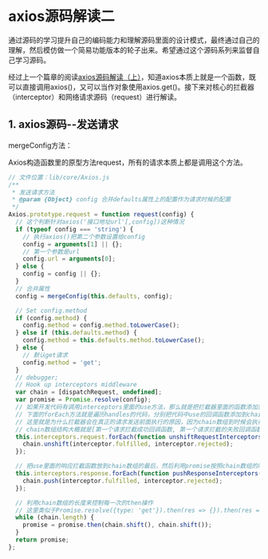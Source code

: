 # axios源码解读二

通过源码的学习提升自己的编码能力和理解源码里面的设计模式，最终通过自己的理解，然后模仿做一个简易功能版本的轮子出来。希望通过这个源码系列来监督自己学习源码。

经过上一个篇章的阅读[axios源码解读（上）](https://juejin.cn/post/6986163536233758734)，知道axios本质上就是一个函数，既可以直接调用axios()，又可以当作对象使用axios.get()。接下来对核心的拦截器（interceptor）和网络请求源码（request）进行解读。



## 1. axios源码--发送请求

mergeConfig方法：



Axios构造函数里的原型方法request，所有的请求本质上都是调用这个方法。

```js
// 文件位置：lib/core/Axios.js
/**
 * 发送请求方法
 * @param {Object} config 合并defaults属性上的配置作为请求时候的配置
 */
Axios.prototype.request = function request(config) {
  // 这个判断针对axios('接口地址url'[,config])这种情况
  if (typeof config === 'string') {
    // 执行axios()把第二个参数设置给config
    config = arguments[1] || {}; 
    // 第一个参数是url
    config.url = arguments[0];
  } else {
    config = config || {};
  }
  // 合并属性
  config = mergeConfig(this.defaults, config);

  // Set config.method
  if (config.method) {
    config.method = config.method.toLowerCase();
  } else if (this.defaults.method) {
    config.method = this.defaults.method.toLowerCase();
  } else {
    // 默认get请求
    config.method = 'get';
  }
  // debugger;
  // Hook up interceptors middleware
  var chain = [dispatchRequest, undefined];
  var promise = Promise.resolve(config);
  // 如果开发代码有调用interceptors里面的use方法，那么就是把拦截器里面的函数添加到handles数组里面，
  // 下面的forEach方法就是遍历handles的代码，分别把代码中use的回调函数添加到chain数组的最前面去，
  // 这里就是为什么拦截器会在真正的请求发送前面执行的原因，因为chain数组到时候会执行是按照顺序执行下去的
  // chain数组结构大概就是[第一个请求拦截成功回调函数, 第一个请求拦截的失败回调函数, 第一个请求函数, undefined, 第一个请求响应成功函数, 第一个请求响应失败函数]
  this.interceptors.request.forEach(function unshiftRequestInterceptors(interceptor) {
    chain.unshift(interceptor.fulfilled, interceptor.rejected);
  });

  // 把use里面的响应拦截函数放到chain数组的最后，然后利用promise按照chain数组的顺序去执行
  this.interceptors.response.forEach(function pushResponseInterceptors(interceptor) {
    chain.push(interceptor.fulfilled, interceptor.rejected);
  });

  // 利用chain数组的长度来控制每一次的then操作
  // 这里类似于Promise.resolve({type: 'get'}).then(res => {}).then(res => {}).then(res => {})... 有多少个then取决于数组的长度/2，因为数组里面的包含成功，还有失败的回调。
  while (chain.length) {
    promise = promise.then(chain.shift(), chain.shift());
  }
  return promise;
};
```